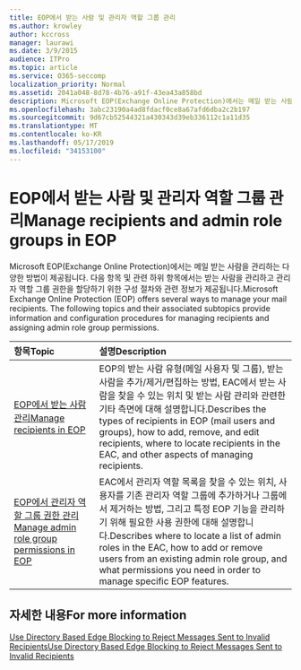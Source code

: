 ```yaml
---
title: EOP에서 받는 사람 및 관리자 역할 그룹 관리
ms.author: krowley
author: kccross
manager: laurawi
ms.date: 3/9/2015
audience: ITPro
ms.topic: article
ms.service: O365-seccomp
localization_priority: Normal
ms.assetid: 2041a048-8d78-4b76-a91f-43ea43a858bd
description: Microsoft EOP(Exchange Online Protection)에서는 메일 받는 사람을 관리하는 다양한 방법이 제공됩니다. 다음 항목 및 관련 하위 항목에서는 받는 사람을 관리하고 관리자 역할 그룹 권한을 할당하기 위한 구성 절차와 관련 정보가 제공됩니다.
ms.openlocfilehash: 3abc23190a4ad8fdacf0ce8a67afd6dba2c2b197
ms.sourcegitcommit: 9d67cb52544321a430343d39eb336112c1a11d35
ms.translationtype: MT
ms.contentlocale: ko-KR
ms.lasthandoff: 05/17/2019
ms.locfileid: "34153100"
---
```

# <a name="manage-recipients-and-admin-role-groups-in-eop"></a><span data-ttu-id="5aab6-104">EOP에서 받는 사람 및 관리자 역할 그룹 관리</span><span class="sxs-lookup"><span data-stu-id="5aab6-104">Manage recipients and admin role groups in EOP</span></span>

<span data-ttu-id="5aab6-p102">Microsoft EOP(Exchange Online Protection)에서는 메일 받는 사람을 관리하는 다양한 방법이 제공됩니다. 다음 항목 및 관련 하위 항목에서는 받는 사람을 관리하고 관리자 역할 그룹 권한을 할당하기 위한 구성 절차와 관련 정보가 제공됩니다.</span><span class="sxs-lookup"><span data-stu-id="5aab6-p102">Microsoft Exchange Online Protection (EOP) offers several ways to manage your mail recipients. The following topics and their associated subtopics provide information and configuration procedures for managing recipients and assigning admin role group permissions.</span></span>
  
|<span data-ttu-id="5aab6-107">**항목**</span><span class="sxs-lookup"><span data-stu-id="5aab6-107">**Topic**</span></span>|<span data-ttu-id="5aab6-108">**설명**</span><span class="sxs-lookup"><span data-stu-id="5aab6-108">**Description**</span></span>|
|:-----|:-----|
|[<span data-ttu-id="5aab6-109">EOP에서 받는 사람 관리</span><span class="sxs-lookup"><span data-stu-id="5aab6-109">Manage recipients in EOP</span></span>](manage-recipients-in-eop.md) <br/> |<span data-ttu-id="5aab6-110">EOP의 받는 사람 유형(메일 사용자 및 그룹), 받는 사람을 추가/제거/편집하는 방법, EAC에서 받는 사람을 찾을 수 있는 위치 및 받는 사람 관리와 관련한 기타 측면에 대해 설명합니다.</span><span class="sxs-lookup"><span data-stu-id="5aab6-110">Describes the types of recipients in EOP (mail users and groups), how to add, remove, and edit recipients, where to locate recipients in the EAC, and other aspects of managing recipients.</span></span>  <br/> |
|[<span data-ttu-id="5aab6-111">EOP에서 관리자 역할 그룹 권한 관리</span><span class="sxs-lookup"><span data-stu-id="5aab6-111">Manage admin role group permissions in EOP</span></span>](manage-admin-role-group-permissions-in-eop.md) <br/> |<span data-ttu-id="5aab6-112">EAC에서 관리자 역할 목록을 찾을 수 있는 위치, 사용자를 기존 관리자 역할 그룹에 추가하거나 그룹에서 제거하는 방법, 그리고 특정 EOP 기능을 관리하기 위해 필요한 사용 권한에 대해 설명합니다.</span><span class="sxs-lookup"><span data-stu-id="5aab6-112">Describes where to locate a list of admin roles in the EAC, how to add or remove users from an existing admin role group, and what permissions you need in order to manage specific EOP features.</span></span>  <br/> |
   
## <a name="for-more-information"></a><span data-ttu-id="5aab6-113">자세한 내용</span><span class="sxs-lookup"><span data-stu-id="5aab6-113">For more information</span></span>

[<span data-ttu-id="5aab6-114">Use Directory Based Edge Blocking to Reject Messages Sent to Invalid Recipients</span><span class="sxs-lookup"><span data-stu-id="5aab6-114">Use Directory Based Edge Blocking to Reject Messages Sent to Invalid Recipients</span></span>](http://technet.microsoft.com/library/ca7b7416-92ed-40ad-abdb-695be46ea2e4.aspx)
  

